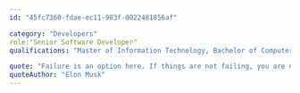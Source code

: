 ```yaml
---
id: "45fc7360-fdae-ec11-983f-0022481856af"

category: "Developers"
role:"Senior Software Developer"
qualifications: "Master of Information Technology, Bachelor of Computer Science"

quote: "Failure is an option here. If things are not failing, you are not innovating enough."
quoteAuthor: "Elon Musk"
---
```


[Editing your profile]: https://github.com/SSWConsulting/People/wiki/3.-Editing-your-profile
